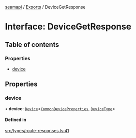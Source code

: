 [seamapi](../README.md) / [Exports](../modules.md) / DeviceGetResponse

# Interface: DeviceGetResponse

## Table of contents

### Properties

- [device](DeviceGetResponse.md#device)

## Properties

### device

• **device**: [`Device`](Device.md)<[`CommonDeviceProperties`](../modules.md#commondeviceproperties), [`DeviceType`](../modules.md#devicetype)\>

#### Defined in

[src/types/route-responses.ts:41](https://github.com/seamapi/javascript/blob/main/src/types/route-responses.ts#L41)
